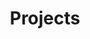 ---
enable: true
title: "Projects"
description: ""
projects:
  - title: "Photography Works"
    image: "/images/photographyworks.png"
    link: "/photography-works"
    overlayImage: "/images/photography_overlay.png"
  - title: "Tech Stuff"
    image: "/images/techstuff.png"
    link: "/tech-stuff"
    overlayImage: "/images/tech_overlay.png"
_build:
  render: "never"
---